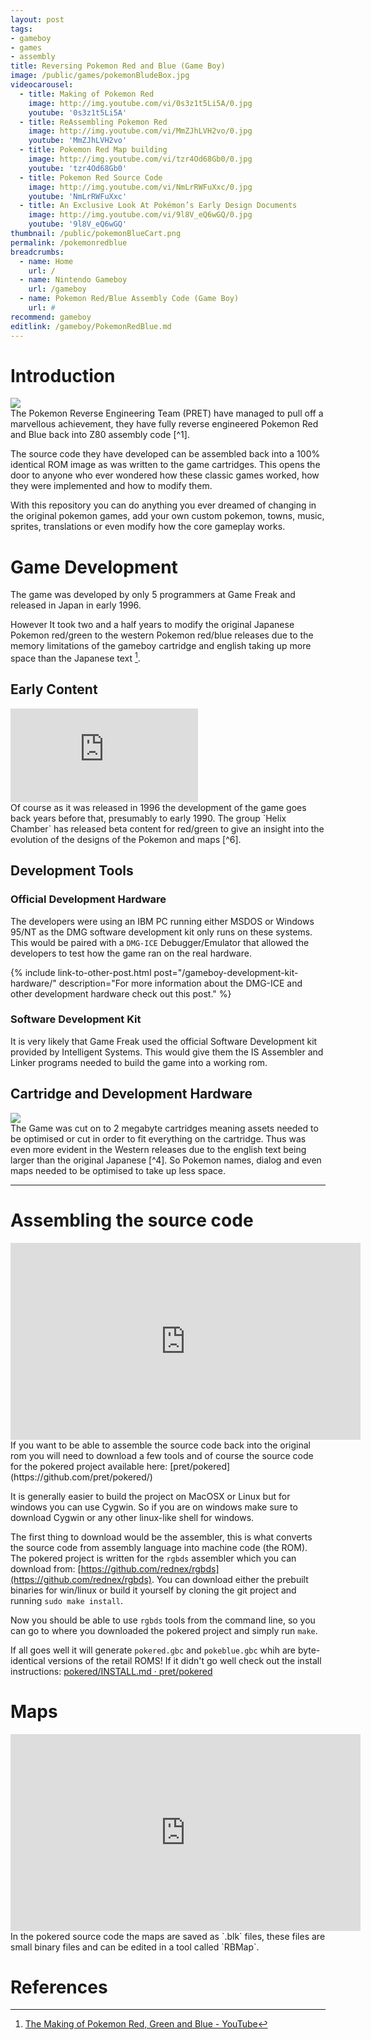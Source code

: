 ```yaml
---
layout: post
tags: 
- gameboy
- games
- assembly
title: Reversing Pokemon Red and Blue (Game Boy)
image: /public/games/pokemonBludeBox.jpg
videocarousel:
  - title: Making of Pokemon Red
    image: http://img.youtube.com/vi/0s3z1t5Li5A/0.jpg
    youtube: '0s3z1t5Li5A'
  - title: ReAssembling Pokemon Red
    image: http://img.youtube.com/vi/MmZJhLVH2vo/0.jpg
    youtube: 'MmZJhLVH2vo'
  - title: Pokemon Red Map building
    image: http://img.youtube.com/vi/tzr4Od68Gb0/0.jpg
    youtube: 'tzr4Od68Gb0'
  - title: Pokemon Red Source Code
    image: http://img.youtube.com/vi/NmLrRWFuXxc/0.jpg
    youtube: 'NmLrRWFuXxc'
  - title: An Exclusive Look At Pokémon’s Early Design Documents
    image: http://img.youtube.com/vi/9l8V_eQ6wGQ/0.jpg
    youtube: '9l8V_eQ6wGQ'
thumbnail: /public/pokemonBlueCart.png
permalink: /pokemonredblue
breadcrumbs:
  - name: Home
    url: /
  - name: Nintendo Gameboy
    url: /gameboy
  - name: Pokemon Red/Blue Assembly Code (Game Boy)
    url: #
recommend: gameboy
editlink: /gameboy/PokemonRedBlue.md
---
```


# Introduction
<section class="postSection">
<img src="/public/pokemonBlueCart.png" class="wow slideInLeft postImage" />

<div markdown="1">
The Pokemon Reverse Engineering Team (PRET) have managed to pull off a marvellous achievement, they have fully reverse engineered Pokemon Red and Blue back into Z80 assembly code [^1].

The source code they have developed can be assembled back into a 100% identical ROM image as was written to the game cartridges. This opens the door to anyone who ever wondered how these classic games worked, how they were implemented and how to modify them.

With this repository you can do anything you ever dreamed of changing in the original pokemon games, add your own custom pokemon, towns, music, sprites, translations or even modify how the core gameplay works. 
</div>
</section>

# Game Development
The game was developed by only 5 programmers at Game Freak and released in Japan in early 1996.

However It took two and a half years to modify the original Japanese Pokemon red/green to the western Pokemon red/blue releases due to the memory limitations of the gameboy cartridge and english taking up more space than the Japanese text [^4]. 

## Early Content
<section class="postSection">
<iframe  class="wow slideInLeft postImage" src="https://www.youtube.com/embed/y8byjH9skHM" frameborder="0" allow="accelerometer; autoplay; encrypted-media; gyroscope; picture-in-picture" allowfullscreen></iframe>
<div markdown="1">
Of course as it was released in 1996 the development of the game goes back years before that, presumably to early 1990. The group `Helix Chamber` has released beta content for red/green to give an insight into the evolution of the designs of the Pokemon and maps [^6].
</div>
</section>

## Development Tools

### Official Development Hardware
The developers were using an IBM PC running either MSDOS or Windows 95/NT as the DMG software development kit only runs on these systems. This would be paired with a `DMG-ICE` Debugger/Emulator that allowed the developers to test how the game ran on the real hardware.

{% include link-to-other-post.html post="/gameboy-development-kit-hardware/" description="For more information about the DMG-ICE and other development hardware check out this post." %}

### Software Development Kit
It is very likely that Game Freak used the official Software Development kit provided by Intelligent Systems. This would give them the IS Assembler and Linker programs needed to build the game into a working rom.

## Cartridge and Development Hardware
<section class="postSection">
<img src="/public/pokemonBlueCircuit.png" class="wow slideInLeft postImage" />
<div markdown="1">
The Game was cut on to 2 megabyte cartridges meaning assets needed to be optimised or cut in order to fit everything on the cartridge. Thus was even more evident in the Western releases due to the english text being larger than the original Japanese [^4]. So Pokemon names, dialog and even maps needed to be optimised to take up less space.
</div>
</section>

---
# Assembling the source code
<section class="postSection">
<iframe width="560" height="315" src="https://www.youtube.com/embed/MmZJhLVH2vo" frameborder="0" allow="accelerometer; autoplay; encrypted-media; gyroscope; picture-in-picture" allowfullscreen></iframe>

<div markdown="1">
If you want to be able to assemble the source code back into the original rom you will need to download a few tools and of course the source code for the pokered project available here: [pret/pokered](https://github.com/pret/pokered/)

It is generally easier to build the project on MacOSX or Linux but for windows you can use Cygwin. So if you are on windows make sure to download Cygwin or any other linux-like shell for windows.

The first thing to download would be the assembler, this is what converts the source code from assembly language into machine code (the ROM). The pokered project is written for the `rgbds` assembler which you can download from: [https://github.com/rednex/rgbds](https://github.com/rednex/rgbds).
You can download either the prebuilt binaries for win/linux or build it yourself by cloning the git project and running `sudo make install`.

Now you should be able to use `rgbds` tools from the command line, so you can go to where you downloaded the pokered project and simply run `make`.

If all goes well it will generate `pokered.gbc` and `pokeblue.gbc` whih are byte-identical versions of the retail ROMS! If it didn't go well check out the install instructions: [pokered/INSTALL.md · pret/pokered](https://github.com/pret/pokered/blob/6ba3765c5932996f5da6417ae703794ff10bb1cb/INSTALL.md)
</div>
</section>

# Maps
<section class="postSection">
<iframe width="560" height="315" src="https://www.youtube.com/embed/tzr4Od68Gb0" frameborder="0" allow="accelerometer; autoplay; encrypted-media; gyroscope; picture-in-picture" allowfullscreen></iframe>

<div markdown="1">
In the pokered source code the maps are saved as `.blk` files, these files are small binary files and can be edited in a tool called `RBMap`.
</div>
</section>


# References
[^1]: [pret/pokered: disassembly of Pokémon Red/Blue](https://github.com/pret/pokered)
[^2]: [Made in Assembly? (Pokemon Red Source Code) - YouTube](https://www.youtube.com/watch?v=NmLrRWFuXxc)
[^3]: [pokered/credits_text.asm at 6ba3765c5932996f5da6417ae703794ff10bb1cb · pret/pokered](https://github.com/pret/pokered/blob/6ba3765c5932996f5da6417ae703794ff10bb1cb/text/credits_text.asm)
[^4]: [The Making of Pokemon Red, Green and Blue - YouTube](https://www.youtube.com/watch?v=0s3z1t5Li5A)
[^5]: [An Exclusive Look At Pokémon’s Early Design Documents - YouTube](https://www.youtube.com/watch?v=9l8V_eQ6wGQ)
[^6]: [What Dreams May Come: Prototype Data for Pokémon Red and Green – Helix Chamber](https://helixchamber.com/2019/02/16/what-dreams-may-come/)

